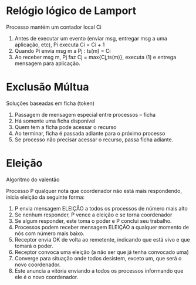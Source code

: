# Relógio lógico de Lamport
Processo mantém um contador local Ci

1. Antes de executar um evento (enviar msg, entregar msg a
uma aplicação, etc), Pi executa Ci = Ci + 1
2. Quando Pi envia msg m a Pj : ts(m) = Ci
3. Ao receber msg m, Pj faz Cj = max{Cj,ts(m)}, executa (1) e entrega mensagem para aplicação.

# Exclusão Múltua
Soluções baseadas em ficha (token)  

1. Passagem de mensagem especial entre processos – ficha
2.  Há somente uma ficha disponível
3.  Quem tem a ficha pode acessar o recurso
4. Ao terminar, ficha é passada adiante para o próximo processo
5. Se processo não precisar acessar o recurso, passa ficha adiante.

# Eleição
Algoritmo do valentão  

Processo P qualquer nota que coordenador não está mais respondendo, inicia eleição da seguinte forma:  
1. P envia mensagem ELEIÇÃO a todos os processos de número mais alto
2. Se nenhum responder, P vence a eleição e se torna coordenador
3. Se algum responder, este toma o poder e P conclui seu trabalho.
4. Processos podem receber mensagem ELEIÇÃO a qualquer momento de nós com número mais baixo.
5. Receptor envia OK de volta ao remetente, indicando que está vivo e que tomará o poder.
6. Receptor convoca uma eleição (a não ser que já tenha convocado uma)
7. Converge para situação onde todos desistem, exceto um, que será o novo coordenador.
8. Este anuncia a vitória enviando a todos os processos informando que ele é o novo coordenador.